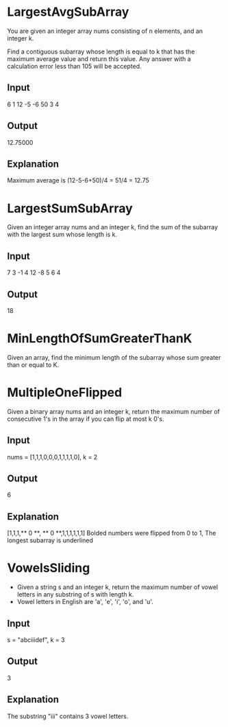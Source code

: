# LargestAvgSubArray

You are given an integer array nums consisting of n elements, and an integer k.

Find a contiguous subarray whose length is equal to k that has the maximum average value and return this value. Any answer with a calculation error less than 105 will be accepted.

## Input

6
1 12 -5 -6 50 3
4

## Output

12.75000

## Explanation
 
Maximum average is (12-5-6+50)/4 = 51/4 = 12.75

# LargestSumSubArray

Given an integer array nums and an integer k, find the sum of the subarray with the largest sum whose length is k.

## Input

7
3 -1 4 12 -8 5 6
4

## Output

18

# MinLengthOfSumGreaterThanK

Given an array, find the minimum length of the subarray whose sum greater than or equal to K.

# MultipleOneFlipped

Given a binary array nums and an integer k, return the maximum number of consecutive 1's in the array if you can flip at most k 0's.

## Input

nums = [1,1,1,0,0,0,1,1,1,1,0], k = 2

## Output

6

## Explanation

[1,1,1,** 0 **, ** 0 **,1,1,1,1,1,1] Bolded numbers were flipped from 0 to 1, The longest subarray is underlined

# VowelsSliding

 - Given a string s and an integer k, return the maximum number of vowel letters in any substring of s with length k.
 - Vowel letters in English are 'a', 'e', 'i', 'o', and 'u'.

## Input
 
s = "abciiidef", k = 3

## Output
 
3

## Explanation 

The substring "iii" contains 3 vowel letters.